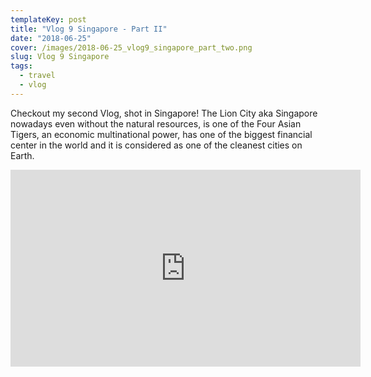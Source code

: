 ```yaml
---
templateKey: post
title: "Vlog 9 Singapore - Part II"
date: "2018-06-25"
cover: /images/2018-06-25_vlog9_singapore_part_two.png
slug: Vlog 9 Singapore
tags:
  - travel
  - vlog
---
```

Checkout my second Vlog, shot in Singapore! The Lion City aka Singapore nowadays even without the natural resources, 
is one of the Four Asian Tigers, an economic multinational power, has one of the biggest financial center 
in the world and it is considered as one of the cleanest cities on Earth.
<iframe width="560" height="315" src="https://www.youtube.com/embed/J_4GKz7y-8s" frameborder="0" allow="accelerometer; autoplay; clipboard-write; encrypted-media; gyroscope; picture-in-picture" allowfullscreen></iframe>
